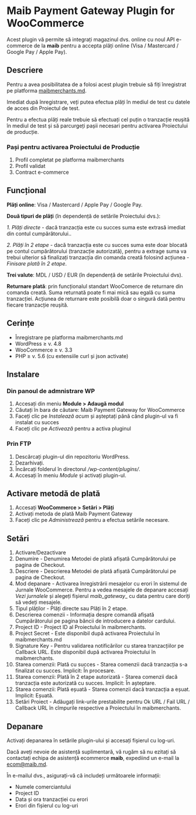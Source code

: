 #  Maib Payment Gateway Plugin for WooCommerce
Acest plugin vă permite să integrați magazinul dvs. online cu noul API e-commerce de la **maib** pentru a accepta plăți online (Visa / Mastercard / Google Pay / Apple Pay).

## Descriere
Pentru a avea posibilitatea de a folosi acest plugin trebuie să fiți înregistrat pe platforma [maibmerchants.md](https://maibmerchants.md).

Imediat după înregistrare, veți putea efectua plăți în mediul de test cu datele de acces din Proiectul de test.

Pentru a efectua plăți reale trebuie să efectuați cel puțin o tranzacție reușită în mediul de test și să parcurgeți pașii necesari pentru activarea Proiectului de producție.

### Pași pentru activarea Proiectului de Producție
1. Profil completat pe platforma maibmerchants
2. Profil validat
3. Contract e-commerce

## Funcțional
**Plăți online**: Visa / Mastercard / Apple Pay / Google Pay.

**Două tipuri de plăți** (în dependență de setările Proiectului dvs.):

  *1. Plăți directe* - dacă tranzacția este cu succes suma este extrasă imediat din contul cumpărătorului..

  *2. Plăți în 2 etape* - dacă tranzacția este cu succes suma este doar blocată pe contul cumpărătorului (tranzacție autorizată), pentru a extrage suma  va trebui ulterior să finalizați tranzacția din comanda creată folosind acțiunea - _Finisare plată în 2 etape_. 

**Trei valute**: MDL / USD / EUR (în dependență de setările Proiectului dvs).

**Returnare plată**: prin funcționalul standart WooComerce de returnare din comanda creată. Suma returnată poate fi mai mică sau egală cu suma tranzacției. Acțiunea de returnare este posibilă doar o singură dată pentru fiecare tranzacție reușită.

## Cerințe
- Înregistrare pe platforma maibmerchants.md
- WordPress ≥ v. 4.8
- WooCommerce ≥ v. 3.3
- PHP ≥ v. 5.6 (cu extensiile curl și json activate)

## Instalare
### Din panoul de admnistrare WP
1. Accesați din meniu **Module > Adaugă modul**
2. Căutați în bara de căutare: Maib Payment Gateway for WooCommerce
3. Faceți clic pe _Instalează acum_ și așteptați până când plugin-ul va fi instalat cu succes
4. Faceți clic pe _Activează_ pentru a activa pluginul

### Prin FTP
1. Descărcați plugin-ul din repozitoriu WordPress.
2. Dezarhivați.
3. Încărcați folderul în directorul _/wp-content/plugins/_.
4. Accesați în meniu _Module_ și activați plugin-ul.

## Activare metodă de plată
1. Accesați **WooCommerce > Setări > Plăți**
2. Activați metoda de plată Maib Payment Gateway
3. Faceți clic pe _Administrează_ pentru a efectua setările necesare.

## Setări
1. Activare/Dezactivare
2. Denumire - Denumirea Metodei de plată afișată Cumpărătorului pe pagina de Checkout.
3. Descriere - Descrierea Metodei de plată afișată Cumpărătorului pe pagina de Checkout.
4. Mod depanare - Activarea înregistrării mesajelor cu erori în sistemul de Jurnale WooCommerce. Pentru a vedea mesajele de depanare accesați _Vezi jurnalele_ și alegeți fișierul _maib_gateway__ cu data pentru care doriți să vedeți mesajele.
5. Tipul plăților - Plăți directe sau Plăți în 2 etape.
6. Descrierea comenzii - Informația despre comandă afișată Cumpărătorului pe pagina băncii de introducere a datelor cardului.
7. Project ID - Project ID al Proiectului în maibmerchants.
8. Project Secret - Este disponibil după activarea Proiectului în maibmerchants.md
9. Signature Key - Pentru validarea notificărilor cu starea tranzacțiilor pe Callback URL. Este disponibil după activarea Proiectului în maibmerchants.
10. Starea comenzii: Plată cu succes - Starea comenzii dacă tranzacția s-a finalizat cu succes. Implicit: În procesare.
11. Starea comenzii: Plată în 2 etape autorizată - Starea comenzii dacă tranzacția este autorizată cu succes. Implicit: În așteptare.
12. Starea comenzii: Plată eșuată - Starea comenzii dacă tranzacția a eșuat. Implicit: Eșuată.
13. Setări Proiect - Adăugați link-urile prestabilite pentru Ok URL / Fail URL / Callback URL în cîmpurile respective a Proiectului în maibmerchants.

## Depanare
Activați depanarea în setările plugin-ului și accesați fișierul cu log-uri.

Dacă aveți nevoie de asistență suplimentară, vă rugăm să nu ezitați să contactați echipa de asistență ecommerce **maib**, expediind un e-mail la ecom@maib.md.

În e-mailul dvs., asigurați-vă că includeți următoarele informații:
- Numele comerciantului
- Project ID
- Data și ora tranzacției cu erori
- Erori din fișierul cu log-uri
